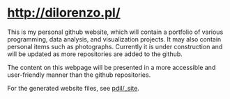# http://dilorenzo.pl/

This is my personal github website, which will contain a portfolio of various programming, data analysis, and visualization projects. It may also contain personal items such as photographs. Currently it is under construction and will be updated as more repositories are added to the github.

The content on this webpage will be presented in a more accessible and user-friendly manner than the github repositories.

For the generated website files, see [pdil/_site](http://www.github.com/pdil/_site).